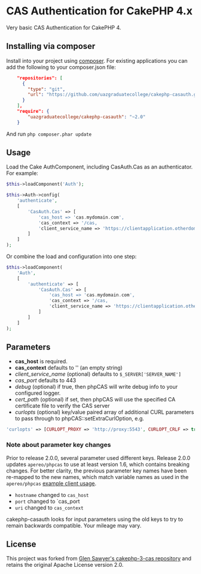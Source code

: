 # CAS Authentication for CakePHP 4.x

Very basic CAS Authentication for CakePHP 4.

## Installing via composer

Install into your project using [composer](http://getcomposer.org).
For existing applications you can add the following to your composer.json file:

```json
    "repositories": [
      {
        "type": "git",
        "url": "https://github.com/uazgraduatecollege/cakephp-casauth.git"
      }
    ],
    "require": {
        "uazgraduatecollege/cakephp-casauth": "~2.0"
    }
```

And run `php composer.phar update`

## Usage

Load the Cake AuthComponent, including CasAuth.Cas as an authenticator.
For example:

```php
$this->loadComponent('Auth');

$this->Auth->config(
    'authenticate',
    [
        'CasAuth.Cas' => [
            'cas_host => 'cas.mydomain.com',
            'cas_context => '/cas,
            'client_service_name => 'https://clientapplication.otherdomain.com',
        ]
    ]
);
```

Or combine the load and configuration into one step:

```php
$this->loadComponent(
    'Auth',
    [
        'authenticate' => [
            'CasAuth.Cas' => [
                'cas_host => 'cas.mydomain.com',
                'cas_context => '/cas,
                'client_service_name => 'https://clientapplication.otherdomain.com',
            ]
        ]
    ]
);

```

## Parameters

* **cas_host** is required.
* **cas_context** defaults to '' (an empty string)
* *client_service_name* (optional) defaults to `$_SERVER['SERVER_NAME']`
* *cas_port* defaults to 443
* *debug* (optional) if true, then phpCAS will write debug info to your configured logger.
* *cert_path* (optional) if set, then phpCAS will use the specified CA certificate file to verify the CAS server
* *curlopts* (optional) key/value paired array of additional CURL parameters to pass through to phpCAS::setExtraCurlOption, e.g.

```php
'curlopts' => [CURLOPT_PROXY => 'http://proxy:5543', CURLOPT_CRLF => true]
```

### Note about parameter key changes

Prior to release 2.0.0, several parameter used different keys.
Release 2.0.0 updates `apereo/phpcas` to use at least version 1.6, which contains breaking changes.
For better clarity, the previous parameter key names have been re-mapped to the new names, which
match variable names as used in the `apereo/phpcas`
[example client usage](https://github.com/apereo/phpCAS/blob/master/docs/examples/example_simple.php).

- `hostname` changed to `cas_host`
- `port` changed to `cas_port
- `uri` changed to `cas_context`

cakephp-casauth looks for input parameters using the old keys to try to remain backwards compatible.
Your mileage may vary.

## License

This project was forked from
[Glen Sawyer's cakephp-3-cas repository](https://github.com/snelg/cakephp-3-cas)
and retains the original Apache License version 2.0.


